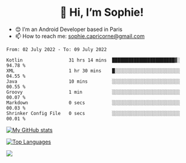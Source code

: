 <h1 align="center"> 👋 Hi, I’m Sophie! </h1>  

- 😊 I’m an Android Developer based in Paris
- 📫 How to reach me: sophie.capricorne@gmail.com


<!--START_SECTION:waka-->

```text
From: 02 July 2022 - To: 09 July 2022

Kotlin                 31 hrs 14 mins  ███████████████████████▓░   94.78 %
XML                    1 hr 30 mins    █░░░░░░░░░░░░░░░░░░░░░░░░   04.55 %
Java                   10 mins         ░░░░░░░░░░░░░░░░░░░░░░░░░   00.55 %
Groovy                 1 min           ░░░░░░░░░░░░░░░░░░░░░░░░░   00.07 %
Markdown               0 secs          ░░░░░░░░░░░░░░░░░░░░░░░░░   00.03 %
Shrinker Config File   0 secs          ░░░░░░░░░░░░░░░░░░░░░░░░░   00.01 %
```

<!--END_SECTION:waka-->

[![My GitHub stats](https://github-readme-stats.vercel.app/api?username=sophicapri&show_icons=true&theme=buefy)](https://github.com/anuraghazra/github-readme-stats)

[![Top Languages](https://github-readme-stats.vercel.app/api/top-langs/?username=sophicapri&langs_count=2&layout=compact)](https://github.com/anuraghazra/github-readme-stats)

![](https://github-readme-streak-stats.herokuapp.com/?user=sophicapri)

